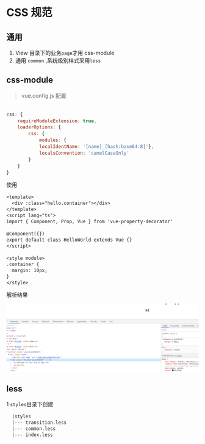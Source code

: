 # CSS 规范

## 通用

1. View 目录下的业务`page`才用 css-module
2. 通用 `common` ,系统级别样式采用`less`

## css-module

> vue.config.js 配置

```js

css: {
    requireModuleExtension: true,
    loaderOptions: {
        css: {
            modules: {
            localIdentName: '[name]_[hash:base64:8]'},
            localsConvention: 'camelCaseOnly'
        }
    }
}

```

使用

```vue
<template>
  <div :class="hello.container"></div>
</template>
<script lang="ts">
import { Component, Prop, Vue } from 'vue-property-decorator'

@Component({})
export default class HelloWorld extends Vue {}
</script>

<style module>
.container {
  margin: 10px;
}
</style>
```

解析结果

![解析结果](./css-module-result.png)

## less

1 `styles`目录下创建

```
  |styles
  |--- transition.less
  |--- common.less
  |--- index.less

```
